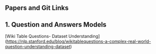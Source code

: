 ## Papers and Git Links

## 1. Question and Answers Models

[Wiki Table Questions- Dataset Understanding] (https://nlp.stanford.edu/blog/wikitablequestions-a-complex-real-world-question-understanding-dataset)

